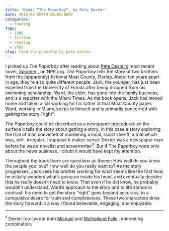 ```yaml
---
title: 'Read: “The Paperboy”, by Pete Dexter'
date: 2010-02-28T19:06:06.000Z
categories:
  - reading
tags:
  - 1995
  - fiction
  - reading
  - sfpl
slug: read-the-paperboy-by-pete-dexter
---
```

I picked up _The Paperboy_ after reading about [Pete Dexter’s][1]  most recent novel, [Spooner][2] , on NPR.org. _The Paperboy_ tells the story of two brothers from the (apparently) fictional Moat County, Florida. About ten years apart in age, they’re also quite different people: Jack, the younger, has just been expelled from the University of Florida after being dropped from his swimming scholarship. Ward, the elder, has gone into the family business, and is a reporter with the Miami Times. As the book opens, Jack has moved home and taken a job working for his father at that Moat County paper. Ward, working in Miami, keeps to himself and is primarily concerned with getting the story “right”.

_The Paperboy_ could be described as a newspaper procedural: on the surface it tells the story about getting a story; in this case a story exploring the trial of man convicted of murdering a local, racist sheriff, a trial which was, well, irregular. I suppose it makes sense: Dexter was a newspaper man before he was a novelist and screenwriter<sup>‡</sup>. But if The Paperboy were only about the news business, I doubt it would have kept my attention.

Throughout the book there are questions as theme: How well do you know the people you love? How well do you really want to? As the story progresses, Jack sees his brother working for what seems like the first time, he initially wonders what’s going on inside his head, and eventually decides that he really doesn’t need to know. That even if he did know, he probably wouldn’t understand. Ward’s approach to the story and to life stands in contrast: his need to get the story “right” goes beyond accuracy, to a compulsive desire for truth and completeness. These two characters drive the story forward in a way I found believable, engaging, and enjoyable.

---

<sup>‡</sup> Dexter [co-]wrote both [Michael][3]  and [Mulholland Falls][4] ; interesting combination.



 [1]: http://en.wikipedia.org/wiki/Pete_Dexter
 [2]: http://www.npr.org/templates/story/story.php?storyId=113114173
 [3]: http://en.wikipedia.org/wiki/Michael_(1996_film)
 [4]: http://en.wikipedia.org/wiki/Mulholland_Falls
